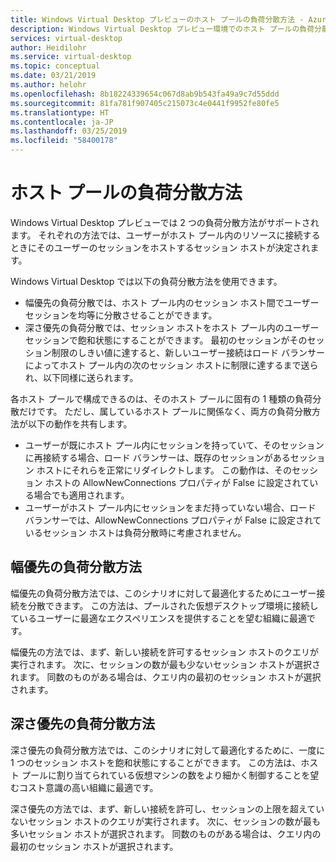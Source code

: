 ```yaml
---
title: Windows Virtual Desktop プレビューのホスト プールの負荷分散方法 - Azure
description: Windows Virtual Desktop プレビュー環境でのホスト プールの負荷分散方法。
services: virtual-desktop
author: Heidilohr
ms.service: virtual-desktop
ms.topic: conceptual
ms.date: 03/21/2019
ms.author: helohr
ms.openlocfilehash: 8b18224339654c067d8ab9b543fa49a9c7d55ddd
ms.sourcegitcommit: 81fa781f907405c215073c4e0441f9952fe80fe5
ms.translationtype: HT
ms.contentlocale: ja-JP
ms.lasthandoff: 03/25/2019
ms.locfileid: "58400178"
---
```

# <a name="host-pool-load-balancing-methods"></a>ホスト プールの負荷分散方法

Windows Virtual Desktop プレビューでは 2 つの負荷分散方法がサポートされます。 それぞれの方法では、ユーザーがホスト プール内のリソースに接続するときにそのユーザーのセッションをホストするセッション ホストが決定されます。

Windows Virtual Desktop では以下の負荷分散方法を使用できます。

- 幅優先の負荷分散では、ホスト プール内のセッション ホスト間でユーザー セッションを均等に分散させることができます。
- 深さ優先の負荷分散では、セッション ホストをホスト プール内のユーザー セッションで飽和状態にすることができます。 最初のセッションがそのセッション制限のしきい値に達すると、新しいユーザー接続はロード バランサーによってホスト プール内の次のセッション ホストに制限に達するまで送られ、以下同様に送られます。

各ホスト プールで構成できるのは、そのホスト プールに固有の 1 種類の負荷分散だけです。 ただし、属しているホスト プールに関係なく、両方の負荷分散方法が以下の動作を共有します。

- ユーザーが既にホスト プール内にセッションを持っていて、そのセッションに再接続する場合、ロード バランサーは、既存のセッションがあるセッション ホストにそれらを正常にリダイレクトします。 この動作は、そのセッション ホストの AllowNewConnections プロパティが False に設定されている場合でも適用されます。
- ユーザーがホスト プール内にセッションをまだ持っていない場合、ロード バランサーでは、AllowNewConnections プロパティが False に設定されているセッション ホストは負荷分散時に考慮されません。

## <a name="breadth-first-load-balancing-method"></a>幅優先の負荷分散方法

幅優先の負荷分散方法では、このシナリオに対して最適化するためにユーザー接続を分散できます。 この方法は、プールされた仮想デスクトップ環境に接続しているユーザーに最適なエクスペリエンスを提供することを望む組織に最適です。

幅優先の方法では、まず、新しい接続を許可するセッション ホストのクエリが実行されます。 次に、セッションの数が最も少ないセッション ホストが選択されます。 同数のものがある場合は、クエリ内の最初のセッション ホストが選択されます。

## <a name="depth-first-load-balancing-method"></a>深さ優先の負荷分散方法

深さ優先の負荷分散方法では、このシナリオに対して最適化するために、一度に 1 つのセッション ホストを飽和状態にすることができます。 この方法は、ホスト プールに割り当てられている仮想マシンの数をより細かく制御することを望むコスト意識の高い組織に最適です。

深さ優先の方法では、まず、新しい接続を許可し、セッションの上限を超えていないセッション ホストのクエリが実行されます。 次に、セッションの数が最も多いセッション ホストが選択されます。 同数のものがある場合は、クエリ内の最初のセッション ホストが選択されます。